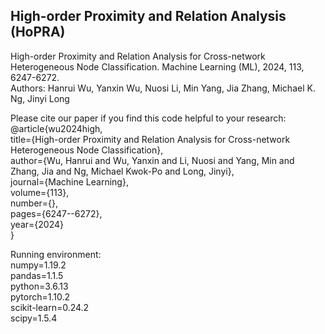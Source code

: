 ## High-order Proximity and Relation Analysis (HoPRA)
 
High-order Proximity and Relation Analysis for Cross-network Heterogeneous Node Classification. Machine Learning (ML), 2024, 113, 6247-6272.  
Authors: Hanrui Wu, Yanxin Wu, Nuosi Li, Min Yang, Jia Zhang, Michael K. Ng, Jinyi Long  

Please cite our paper if you find this code helpful to your research:  
@article{wu2024high,  
  title={High-order Proximity and Relation Analysis for Cross-network Heterogeneous Node Classification},  
  author={Wu, Hanrui and Wu, Yanxin and Li, Nuosi and Yang, Min and Zhang, Jia and Ng, Michael Kwok-Po and Long, Jinyi},  
  journal={Machine Learning},  
  volume={113},  
  number={},  
  pages={6247--6272},  
  year={2024}  
}  

Running environment:  
numpy=1.19.2  
pandas=1.1.5  
python=3.6.13  
pytorch=1.10.2  
scikit-learn=0.24.2  
scipy=1.5.4  
